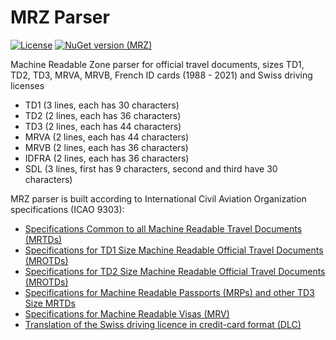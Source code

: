 # MRZ Parser

[![License](https://img.shields.io/github/license/GioviQ/MRZ?color=blue)](https://github.com/GioviQ/MRZ/blob/master/LICENSE)
[![NuGet version (MRZ)](https://img.shields.io/nuget/v/MRZ?color=blue)](https://www.nuget.org/packages/MRZ)

Machine Readable Zone parser for official travel documents, sizes TD1, TD2, TD3, MRVA, MRVB, French ID cards (1988 - 2021) and Swiss driving licenses

- TD1 (3 lines, each has 30 characters)
- TD2 (2 lines, each has 36 characters)
- TD3 (2 lines, each has 44 characters)
- MRVA (2 lines, each has 44 characters)
- MRVB (2 lines, each has 36 characters)
- IDFRA (2 lines, each has 36 characters)
- SDL (3 lines, first has 9 characters, second and third have 30 characters)

MRZ parser is built according to International Civil Aviation Organization specifications (ICAO 9303):

* [Specifications Common to all Machine Readable Travel Documents (MRTDs)](https://www.icao.int/publications/Documents/9303_p3_cons_en.pdf)
* [Specifications for TD1 Size Machine Readable Official Travel Documents (MROTDs)](https://www.icao.int/publications/Documents/9303_p5_cons_en.pdf)
* [Specifications for TD2 Size Machine Readable Official Travel Documents (MROTDs)](https://www.icao.int/publications/Documents/9303_p6_cons_en.pdf)
* [Specifications for Machine Readable Passports (MRPs) and other TD3 Size MRTDs](https://www.icao.int/publications/Documents/9303_p4_cons_en.pdf)
* [Specifications for Machine Readable Visas (MRV)](https://www.icao.int/publications/Documents/9303_p7_cons_en.pdf)
* [Translation of the Swiss driving licence in credit-card format (DLC)](https://www.eda.admin.ch/content/dam/countries/countries-content/australia/en/Translation-of-the-Swiss-driving-licence-in-creditcard-format_EN.pdf)
